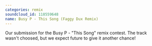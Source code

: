 ```yaml
---
categories: remix
soundcloud_id: 118559648
name: Busy P - This Song (Faggy Dux Remix)
---
```


Our submission for the Busy P - "This Song" remix contest. The track wasn't choosed, but we expect future to give it another chance!